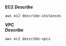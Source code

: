 **EC2**
***Describe***
```
aws ec2 describe-instances
```

**VPC**  
***Describe***
```
aws ec2 describe-vpcs
```
